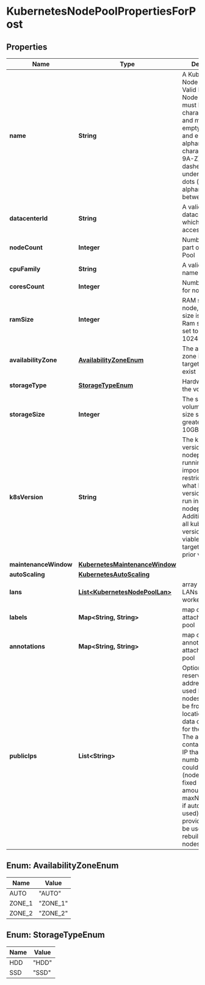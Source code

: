 

# KubernetesNodePoolPropertiesForPost

## Properties

| Name | Type | Description | Notes |
| ------------ | ------------- | ------------- | ------------- |
| **name** | **String** | A Kubernetes Node Pool Name. Valid Kubernetes Node Pool name must be 63 characters or less and must be empty or begin and end with an alphanumeric character ([a-z0-9A-Z]) with dashes (-), underscores (_), dots (.), and alphanumerics between. |  |
| **datacenterId** | **String** | A valid uuid of the datacenter on which user has access |  |
| **nodeCount** | **Integer** | Number of nodes part of the Node Pool |  |
| **cpuFamily** | **String** | A valid cpu family name |  |
| **coresCount** | **Integer** | Number of cores for node |  |
| **ramSize** | **Integer** | RAM size for node, minimum size is 2048MB. Ram size must be set to multiple of 1024MB. |  |
| **availabilityZone** | [**AvailabilityZoneEnum**](#AvailabilityZoneEnum) | The availability zone in which the target VM should exist |  |
| **storageType** | [**StorageTypeEnum**](#StorageTypeEnum) | Hardware type of the volume |  |
| **storageSize** | **Integer** | The size of the volume in GB. The size should be greater than 10GB. |  |
| **k8sVersion** | **String** | The kubernetes version in which a nodepool is running. This imposes restrictions on what kubernetes versions can be run in a cluster&#39;s nodepools. Additionally, not all kubernetes versions are viable upgrade targets for all prior versions. |  [optional] |
| **maintenanceWindow** | [**KubernetesMaintenanceWindow**](KubernetesMaintenanceWindow.md) |  |  [optional] |
| **autoScaling** | [**KubernetesAutoScaling**](KubernetesAutoScaling.md) |  |  [optional] |
| **lans** | [**List&lt;KubernetesNodePoolLan&gt;**](KubernetesNodePoolLan.md) | array of additional LANs attached to worker nodes |  [optional] |
| **labels** | **Map&lt;String, String&gt;** | map of labels attached to node pool |  [optional] |
| **annotations** | **Map&lt;String, String&gt;** | map of annotations attached to node pool |  [optional] |
| **publicIps** | **List&lt;String&gt;** | Optional array of reserved public IP addresses to be used by the nodes. IPs must be from same location as the data center used for the node pool. The array must contain one extra IP than maximum number of nodes could be. (nodeCount+1 if fixed node amount or maxNodeCount+1 if auto scaling is used) The extra provided IP Will be used during rebuilding of nodes. |  [optional] |



## Enum: AvailabilityZoneEnum

| Name | Value |
| ---- | -----
| AUTO | &quot;AUTO&quot; |
| ZONE_1 | &quot;ZONE_1&quot; |
| ZONE_2 | &quot;ZONE_2&quot; |



## Enum: StorageTypeEnum

| Name | Value |
| ---- | -----
| HDD | &quot;HDD&quot; |
| SSD | &quot;SSD&quot; |


